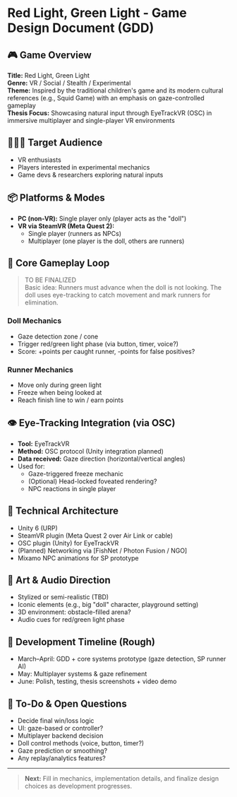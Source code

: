# Red Light, Green Light - Game Design Document (GDD)

## 🎮 Game Overview
**Title:** Red Light, Green Light  
**Genre:** VR / Social / Stealth / Experimental  
**Theme:** Inspired by the traditional children's game and its modern cultural references (e.g., Squid Game) with an emphasis on gaze-controlled gameplay  
**Thesis Focus:** Showcasing natural input through EyeTrackVR (OSC) in immersive multiplayer and single-player VR environments

## 🧑‍🤝‍🧑 Target Audience
- VR enthusiasts
- Players interested in experimental mechanics
- Game devs & researchers exploring natural inputs

## 📦 Platforms & Modes
- **PC (non-VR):** Single player only (player acts as the "doll")
- **VR via SteamVR (Meta Quest 2):**
  - Single player (runners as NPCs)
  - Multiplayer (one player is the doll, others are runners)

## 🎯 Core Gameplay Loop
> TO BE FINALIZED  
Basic idea: Runners must advance when the doll is not looking. The doll uses eye-tracking to catch movement and mark runners for elimination.

### Doll Mechanics
- Gaze detection zone / cone
- Trigger red/green light phase (via button, timer, voice?)
- Score: +points per caught runner, -points for false positives?

### Runner Mechanics
- Move only during green light
- Freeze when being looked at
- Reach finish line to win / earn points

## 👁 Eye-Tracking Integration (via OSC)
- **Tool:** EyeTrackVR
- **Method:** OSC protocol (Unity integration planned)
- **Data received:** Gaze direction (horizontal/vertical angles)
- Used for:
  - Gaze-triggered freeze mechanic
  - (Optional) Head-locked foveated rendering?
  - NPC reactions in single player

## 🔧 Technical Architecture
- Unity 6 (URP)
- SteamVR plugin (Meta Quest 2 over Air Link or cable)
- OSC plugin (Unity) for EyeTrackVR
- (Planned) Networking via [FishNet / Photon Fusion / NGO]
- Mixamo NPC animations for SP prototype

## 🎨 Art & Audio Direction
- Stylized or semi-realistic (TBD)
- Iconic elements (e.g., big "doll" character, playground setting)
- 3D environment: obstacle-filled arena?
- Audio cues for red/green light phase

## 🧪 Development Timeline (Rough)
- March–April: GDD + core systems prototype (gaze detection, SP runner AI)
- May: Multiplayer systems & gaze refinement
- June: Polish, testing, thesis screenshots + video demo

## 📌 To-Do & Open Questions
- Decide final win/loss logic
- UI: gaze-based or controller?
- Multiplayer backend decision
- Doll control methods (voice, button, timer?)
- Gaze prediction or smoothing?
- Any replay/analytics features?

---

> **Next:** Fill in mechanics, implementation details, and finalize design choices as development progresses.

